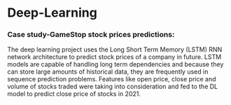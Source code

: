 # Deep-Learning
### Case study-GameStop stock prices predictions: 
The deep learning project uses the Long Short Term Memory (LSTM) RNN network architecture to predict stock prices of a company in future. 
LSTM models are capable of handling long term dependencies and because they can store large amounts of historical data, they are frequently used in sequence prediction problems. Features like open price, close price and volume of stocks traded were taking into consideration and fed to the DL model to predict close price of stocks in 2021.
